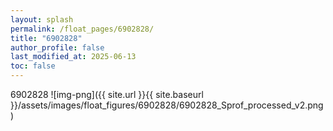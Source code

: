 ```yaml
---
layout: splash
permalink: /float_pages/6902828/
title: "6902828"
author_profile: false
last_modified_at: 2025-06-13
toc: false
---
```

 
6902828
![img-png]({{ site.url }}{{ site.baseurl }}/assets/images/float_figures/6902828/6902828_Sprof_processed_v2.png)